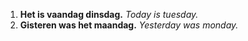 1. **Het is vaandag dinsdag.** *Today is tuesday.*
1. **Gisteren was het maandag.** *Yesterday was monday.*
